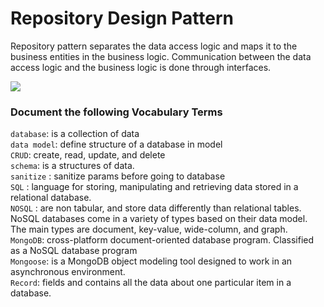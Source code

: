 # Repository Design Pattern
Repository pattern separates the data access logic and maps it to the business entities in the business logic. Communication between the data access logic and the business logic  is done through interfaces.

<img src="https://cubettech.com/wp-content/uploads/2015/07/Reposiory-Design-Pattern.png" />


### Document the following Vocabulary Terms

`database`: is a collection of data
<br/>
`data model`: define structure of a database in model
<br/>
`CRUD`: create, read, update, and delete
<br/>
`schema`: is a structures of data.
<br/>
`sanitize` : sanitize params before going to database
<br/>
`SQL` : language for storing, manipulating and retrieving data stored in a relational database.
<br/>
`NOSQL` : are non tabular, and store data differently than relational tables. NoSQL databases come in a variety of types based on their data model. The main types are document, key-value, wide-column, and graph.
<br/>
`MongoDB`: cross-platform document-oriented database program. Classified as a NoSQL database program
<br/>
`Mongoose`:  is a MongoDB object modeling tool designed to work in an asynchronous environment.
<br/>
`Record`: fields and contains all the data about one particular item in a database.
